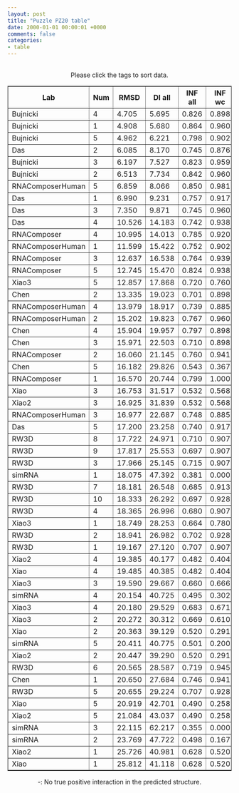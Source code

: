 ```yaml
---
layout: post
title: "Puzzle PZ20 table"
date: 2000-01-01 00:00:01 +0000
comments: false
categories: 
- table
---
```


<script src="{{ root_url }}/javascripts/sorttable.js"></script>
<script>
    window.onload = function() {
        (document.getElementsByTagName( 'th' )[1]).click();
    };
</script>
<br/>
<div align="center">
Please click the tags to sort data.<br/>
<table class="sortable" border=1>
  <tr>
    <th>Lab</th>
    <th>Num</th>
    <th>RMSD</th>
    <th>DI all</th>
    <th>INF all</th>
    <th>INF wc</th>
    <th>INF nwc</th>
    <th>INF stacking</th>
    <th>Clash Score</th>
    <th>P-value</th>
    <th>mcq</th>
    <th>best sol.</th>
    <th>Detail</th>
  </tr>
  <tr><td>Bujnicki</td><td>4</td><td>4.705</td><td>5.695</td><td>0.826</td><td>0.898</td><td>0.577</td><td>0.810</td><td>35.550</td><td>0.00e+00</td><td>17.88</td><td>1</td><td><a href='/show/index.html?id=PZ20_Bujnicki_4'>-></a></td></tr>
<tr><td>Bujnicki</td><td>1</td><td>4.908</td><td>5.680</td><td>0.864</td><td>0.960</td><td>0.600</td><td>0.844</td><td>20.960</td><td>0.00e+00</td><td>15.42</td><td>4</td><td><a href='/show/index.html?id=PZ20_Bujnicki_1'>-></a></td></tr>
<tr><td>Bujnicki</td><td>5</td><td>4.962</td><td>6.221</td><td>0.798</td><td>0.902</td><td>0.000</td><td>0.800</td><td>0.460</td><td>0.00e+00</td><td>17.30</td><td>4</td><td><a href='/show/index.html?id=PZ20_Bujnicki_5'>-></a></td></tr>
<tr><td>Das</td><td>2</td><td>6.085</td><td>8.170</td><td>0.745</td><td>0.876</td><td>0.405</td><td>0.745</td><td>15.500</td><td>0.00e+00</td><td>17.79</td><td>4</td><td><a href='/show/index.html?id=PZ20_Das_2'>-></a></td></tr>
<tr><td>Bujnicki</td><td>3</td><td>6.197</td><td>7.527</td><td>0.823</td><td>0.959</td><td>0.775</td><td>0.767</td><td>26.920</td><td>0.00e+00</td><td>16.55</td><td>4</td><td><a href='/show/index.html?id=PZ20_Bujnicki_3'>-></a></td></tr>
<tr><td>Bujnicki</td><td>2</td><td>6.513</td><td>7.734</td><td>0.842</td><td>0.960</td><td>0.548</td><td>0.818</td><td>31.890</td><td>0.00e+00</td><td>17.93</td><td>4</td><td><a href='/show/index.html?id=PZ20_Bujnicki_2'>-></a></td></tr>
<tr><td>RNAComposerHuman</td><td>5</td><td>6.859</td><td>8.066</td><td>0.850</td><td>0.981</td><td>0.354</td><td>0.818</td><td>7.290</td><td>0.00e+00</td><td>17.99</td><td>1</td><td><a href='/show/index.html?id=PZ20_RNAComposerHuman_5'>-></a></td></tr>
<tr><td>Das</td><td>1</td><td>6.990</td><td>9.231</td><td>0.757</td><td>0.917</td><td>0.316</td><td>0.745</td><td>15.500</td><td>0.00e+00</td><td>18.35</td><td>4</td><td><a href='/show/index.html?id=PZ20_Das_1'>-></a></td></tr>
<tr><td>Das</td><td>3</td><td>7.350</td><td>9.871</td><td>0.745</td><td>0.960</td><td>0.224</td><td>0.685</td><td>10.030</td><td>0.00e+00</td><td>14.31</td><td>4</td><td><a href='/show/index.html?id=PZ20_Das_3'>-></a></td></tr>
<tr><td>Das</td><td>4</td><td>10.526</td><td>14.183</td><td>0.742</td><td>0.938</td><td>0.365</td><td>0.694</td><td>18.230</td><td>4.27e-13</td><td>20.75</td><td>4</td><td><a href='/show/index.html?id=PZ20_Das_4'>-></a></td></tr>
<tr><td>RNAComposer</td><td>4</td><td>10.995</td><td>14.013</td><td>0.785</td><td>0.920</td><td>0.447</td><td>0.742</td><td>5.930</td><td>2.75e-12</td><td>18.71</td><td>4</td><td><a href='/show/index.html?id=PZ20_RNAComposer_4'>-></a></td></tr>
<tr><td>RNAComposerHuman</td><td>1</td><td>11.599</td><td>15.422</td><td>0.752</td><td>0.902</td><td>0.000</td><td>0.721</td><td>9.120</td><td>2.76e-11</td><td>18.96</td><td>4</td><td><a href='/show/index.html?id=PZ20_RNAComposerHuman_1'>-></a></td></tr>
<tr><td>RNAComposer</td><td>3</td><td>12.637</td><td>16.538</td><td>0.764</td><td>0.939</td><td>0.258</td><td>0.718</td><td>10.030</td><td>1.12e-09</td><td>16.12</td><td>4</td><td><a href='/show/index.html?id=PZ20_RNAComposer_3'>-></a></td></tr>
<tr><td>RNAComposer</td><td>5</td><td>12.745</td><td>15.470</td><td>0.824</td><td>0.938</td><td>0.632</td><td>0.786</td><td>9.570</td><td>1.61e-09</td><td>15.45</td><td>4</td><td><a href='/show/index.html?id=PZ20_RNAComposer_5'>-></a></td></tr>
<tr><td>Xiao3</td><td>5</td><td>12.857</td><td>17.868</td><td>0.720</td><td>0.760</td><td>-</td><td>0.726</td><td>1.820</td><td>2.35e-09</td><td>33.65</td><td>1</td><td><a href='/show/index.html?id=PZ20_Xiao3_5'>-></a></td></tr>
<tr><td>Chen</td><td>2</td><td>13.335</td><td>19.023</td><td>0.701</td><td>0.898</td><td>0.000</td><td>0.646</td><td>63.410</td><td>1.12e-08</td><td>21.24</td><td>2</td><td><a href='/show/index.html?id=PZ20_Chen_2'>-></a></td></tr>
<tr><td>RNAComposerHuman</td><td>4</td><td>13.979</td><td>18.917</td><td>0.739</td><td>0.885</td><td>0.354</td><td>0.693</td><td>7.290</td><td>8.29e-08</td><td>18.99</td><td>1</td><td><a href='/show/index.html?id=PZ20_RNAComposerHuman_4'>-></a></td></tr>
<tr><td>RNAComposerHuman</td><td>2</td><td>15.202</td><td>19.823</td><td>0.767</td><td>0.960</td><td>0.316</td><td>0.706</td><td>9.120</td><td>2.63e-06</td><td>17.69</td><td>4</td><td><a href='/show/index.html?id=PZ20_RNAComposerHuman_2'>-></a></td></tr>
<tr><td>Chen</td><td>4</td><td>15.904</td><td>19.957</td><td>0.797</td><td>0.898</td><td>0.316</td><td>0.783</td><td>81.150</td><td>1.56e-05</td><td>20.70</td><td>4</td><td><a href='/show/index.html?id=PZ20_Chen_4'>-></a></td></tr>
<tr><td>Chen</td><td>3</td><td>15.971</td><td>22.503</td><td>0.710</td><td>0.898</td><td>0.000</td><td>0.662</td><td>72.240</td><td>1.84e-05</td><td>18.73</td><td>2</td><td><a href='/show/index.html?id=PZ20_Chen_3'>-></a></td></tr>
<tr><td>RNAComposer</td><td>2</td><td>16.060</td><td>21.145</td><td>0.760</td><td>0.941</td><td>-</td><td>0.709</td><td>5.470</td><td>2.27e-05</td><td>17.80</td><td>4</td><td><a href='/show/index.html?id=PZ20_RNAComposer_2'>-></a></td></tr>
<tr><td>Chen</td><td>5</td><td>16.182</td><td>29.826</td><td>0.543</td><td>0.367</td><td>0.000</td><td>0.667</td><td>76.190</td><td>3.03e-05</td><td>9.97</td><td>4</td><td><a href='/show/index.html?id=PZ20_Chen_5'>-></a></td></tr>
<tr><td>RNAComposer</td><td>1</td><td>16.570</td><td>20.744</td><td>0.799</td><td>1.000</td><td>0.577</td><td>0.719</td><td>7.290</td><td>7.39e-05</td><td>18.66</td><td>2</td><td><a href='/show/index.html?id=PZ20_RNAComposer_1'>-></a></td></tr>
<tr><td>Xiao</td><td>3</td><td>16.753</td><td>31.517</td><td>0.532</td><td>0.568</td><td>0.316</td><td>0.533</td><td>0.460</td><td>1.11e-04</td><td>37.44</td><td>3</td><td><a href='/show/index.html?id=PZ20_Xiao_3'>-></a></td></tr>
<tr><td>Xiao2</td><td>3</td><td>16.925</td><td>31.839</td><td>0.532</td><td>0.568</td><td>0.316</td><td>0.533</td><td>0.910</td><td>1.61e-04</td><td>37.44</td><td>3</td><td><a href='/show/index.html?id=PZ20_Xiao2_3'>-></a></td></tr>
<tr><td>RNAComposerHuman</td><td>3</td><td>16.977</td><td>22.687</td><td>0.748</td><td>0.885</td><td>0.354</td><td>0.707</td><td>10.480</td><td>1.80e-04</td><td>16.70</td><td>1</td><td><a href='/show/index.html?id=PZ20_RNAComposerHuman_3'>-></a></td></tr>
<tr><td>Das</td><td>5</td><td>17.200</td><td>23.258</td><td>0.740</td><td>0.917</td><td>0.447</td><td>0.681</td><td>28.250</td><td>2.86e-04</td><td>16.74</td><td>4</td><td><a href='/show/index.html?id=PZ20_Das_5'>-></a></td></tr>
<tr><td>RW3D</td><td>8</td><td>17.722</td><td>24.971</td><td>0.710</td><td>0.907</td><td>0.000</td><td>0.650</td><td>6.380</td><td>8.05e-04</td><td>17.15</td><td>4</td><td><a href='/show/index.html?id=PZ20_RW3D_8'>-></a></td></tr>
<tr><td>RW3D</td><td>9</td><td>17.817</td><td>25.553</td><td>0.697</td><td>0.907</td><td>0.000</td><td>0.630</td><td>2.280</td><td>9.63e-04</td><td>16.20</td><td>4</td><td><a href='/show/index.html?id=PZ20_RW3D_9'>-></a></td></tr>
<tr><td>RW3D</td><td>3</td><td>17.966</td><td>25.145</td><td>0.715</td><td>0.907</td><td>0.000</td><td>0.657</td><td>9.570</td><td>1.27e-03</td><td>17.15</td><td>4</td><td><a href='/show/index.html?id=PZ20_RW3D_3'>-></a></td></tr>
<tr><td>simRNA</td><td>1</td><td>18.075</td><td>47.392</td><td>0.381</td><td>0.000</td><td>0.000</td><td>0.578</td><td>128.240</td><td>1.54e-03</td><td>21.29</td><td>1</td><td><a href='/show/index.html?id=PZ20_simRNA_1'>-></a></td></tr>
<tr><td>RW3D</td><td>7</td><td>18.181</td><td>26.548</td><td>0.685</td><td>0.913</td><td>0.000</td><td>0.604</td><td>8.660</td><td>1.87e-03</td><td>17.09</td><td>4</td><td><a href='/show/index.html?id=PZ20_RW3D_7'>-></a></td></tr>
<tr><td>RW3D</td><td>10</td><td>18.333</td><td>26.292</td><td>0.697</td><td>0.928</td><td>0.000</td><td>0.618</td><td>7.290</td><td>2.44e-03</td><td>17.42</td><td>4</td><td><a href='/show/index.html?id=PZ20_RW3D_10'>-></a></td></tr>
<tr><td>RW3D</td><td>4</td><td>18.365</td><td>26.996</td><td>0.680</td><td>0.907</td><td>0.000</td><td>0.604</td><td>3.650</td><td>2.58e-03</td><td>17.67</td><td>4</td><td><a href='/show/index.html?id=PZ20_RW3D_4'>-></a></td></tr>
<tr><td>Xiao3</td><td>1</td><td>18.749</td><td>28.253</td><td>0.664</td><td>0.780</td><td>0.289</td><td>0.638</td><td>25.570</td><td>4.88e-03</td><td>36.44</td><td>1</td><td><a href='/show/index.html?id=PZ20_Xiao3_1'>-></a></td></tr>
<tr><td>RW3D</td><td>2</td><td>18.941</td><td>26.982</td><td>0.702</td><td>0.928</td><td>0.000</td><td>0.625</td><td>3.190</td><td>6.62e-03</td><td>15.90</td><td>4</td><td><a href='/show/index.html?id=PZ20_RW3D_2'>-></a></td></tr>
<tr><td>RW3D</td><td>1</td><td>19.167</td><td>27.120</td><td>0.707</td><td>0.907</td><td>0.000</td><td>0.645</td><td>6.840</td><td>9.35e-03</td><td>17.82</td><td>4</td><td><a href='/show/index.html?id=PZ20_RW3D_1'>-></a></td></tr>
<tr><td>Xiao2</td><td>4</td><td>19.385</td><td>40.177</td><td>0.482</td><td>0.404</td><td>0.000</td><td>0.542</td><td>23.780</td><td>1.29e-02</td><td>35.19</td><td>4</td><td><a href='/show/index.html?id=PZ20_Xiao2_4'>-></a></td></tr>
<tr><td>Xiao</td><td>4</td><td>19.485</td><td>40.385</td><td>0.482</td><td>0.404</td><td>0.000</td><td>0.542</td><td>23.350</td><td>1.48e-02</td><td>35.19</td><td>4</td><td><a href='/show/index.html?id=PZ20_Xiao_4'>-></a></td></tr>
<tr><td>Xiao3</td><td>3</td><td>19.590</td><td>29.667</td><td>0.660</td><td>0.666</td><td>0.000</td><td>0.691</td><td>38.870</td><td>1.71e-02</td><td>29.08</td><td>2</td><td><a href='/show/index.html?id=PZ20_Xiao3_3'>-></a></td></tr>
<tr><td>simRNA</td><td>4</td><td>20.154</td><td>40.725</td><td>0.495</td><td>0.302</td><td>-</td><td>0.608</td><td>100.180</td><td>3.56e-02</td><td>20.36</td><td>1</td><td><a href='/show/index.html?id=PZ20_simRNA_4'>-></a></td></tr>
<tr><td>Xiao3</td><td>4</td><td>20.180</td><td>29.529</td><td>0.683</td><td>0.671</td><td>0.000</td><td>0.728</td><td>13.680</td><td>3.68e-02</td><td>40.54</td><td>4</td><td><a href='/show/index.html?id=PZ20_Xiao3_4'>-></a></td></tr>
<tr><td>Xiao3</td><td>2</td><td>20.272</td><td>30.312</td><td>0.669</td><td>0.610</td><td>0.000</td><td>0.737</td><td>14.160</td><td>4.11e-02</td><td>34.68</td><td>1</td><td><a href='/show/index.html?id=PZ20_Xiao3_2'>-></a></td></tr>
<tr><td>Xiao</td><td>2</td><td>20.363</td><td>39.129</td><td>0.520</td><td>0.291</td><td>0.000</td><td>0.645</td><td>13.690</td><td>4.58e-02</td><td>36.76</td><td>4</td><td><a href='/show/index.html?id=PZ20_Xiao_2'>-></a></td></tr>
<tr><td>simRNA</td><td>5</td><td>20.411</td><td>40.775</td><td>0.501</td><td>0.200</td><td>-</td><td>0.650</td><td>99.090</td><td>4.84e-02</td><td>21.62</td><td>1</td><td><a href='/show/index.html?id=PZ20_simRNA_5'>-></a></td></tr>
<tr><td>Xiao2</td><td>2</td><td>20.447</td><td>39.290</td><td>0.520</td><td>0.291</td><td>0.000</td><td>0.645</td><td>13.680</td><td>5.04e-02</td><td>36.87</td><td>4</td><td><a href='/show/index.html?id=PZ20_Xiao2_2'>-></a></td></tr>
<tr><td>RW3D</td><td>6</td><td>20.565</td><td>28.587</td><td>0.719</td><td>0.945</td><td>0.000</td><td>0.645</td><td>6.380</td><td>5.76e-02</td><td>17.91</td><td>4</td><td><a href='/show/index.html?id=PZ20_RW3D_6'>-></a></td></tr>
<tr><td>Chen</td><td>1</td><td>20.650</td><td>27.684</td><td>0.746</td><td>0.941</td><td>-</td><td>0.681</td><td>90.040</td><td>6.33e-02</td><td>22.01</td><td>1</td><td><a href='/show/index.html?id=PZ20_Chen_1'>-></a></td></tr>
<tr><td>RW3D</td><td>5</td><td>20.655</td><td>29.224</td><td>0.707</td><td>0.928</td><td>0.000</td><td>0.632</td><td>5.010</td><td>6.36e-02</td><td>15.97</td><td>4</td><td><a href='/show/index.html?id=PZ20_RW3D_5'>-></a></td></tr>
<tr><td>Xiao</td><td>5</td><td>20.919</td><td>42.701</td><td>0.490</td><td>0.258</td><td>0.000</td><td>0.603</td><td>12.780</td><td>8.41e-02</td><td>32.72</td><td>1</td><td><a href='/show/index.html?id=PZ20_Xiao_5'>-></a></td></tr>
<tr><td>Xiao2</td><td>5</td><td>21.084</td><td>43.037</td><td>0.490</td><td>0.258</td><td>0.000</td><td>0.603</td><td>12.770</td><td>9.91e-02</td><td>32.72</td><td>1</td><td><a href='/show/index.html?id=PZ20_Xiao2_5'>-></a></td></tr>
<tr><td>simRNA</td><td>3</td><td>22.115</td><td>62.217</td><td>0.355</td><td>0.000</td><td>0.000</td><td>0.563</td><td>97.220</td><td>2.38e-01</td><td>23.82</td><td>3</td><td><a href='/show/index.html?id=PZ20_simRNA_3'>-></a></td></tr>
<tr><td>simRNA</td><td>2</td><td>23.769</td><td>47.722</td><td>0.498</td><td>0.167</td><td>0.000</td><td>0.668</td><td>144.030</td><td>5.81e-01</td><td>20.50</td><td>1</td><td><a href='/show/index.html?id=PZ20_simRNA_2'>-></a></td></tr>
<tr><td>Xiao2</td><td>1</td><td>25.726</td><td>40.981</td><td>0.628</td><td>0.520</td><td>-</td><td>0.696</td><td>0.910</td><td>9.02e-01</td><td>29.56</td><td>1</td><td><a href='/show/index.html?id=PZ20_Xiao2_1'>-></a></td></tr>
<tr><td>Xiao</td><td>1</td><td>25.812</td><td>41.118</td><td>0.628</td><td>0.520</td><td>-</td><td>0.696</td><td>0.910</td><td>9.10e-01</td><td>29.38</td><td>1</td><td><a href='/show/index.html?id=PZ20_Xiao_1'>-></a></td></tr>

</table>
-: No true positive interaction in the predicted structure.
</div>
